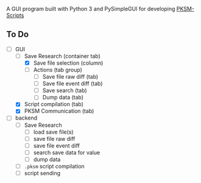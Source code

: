 A GUI program built with Python 3 and PySimpleGUI for developing [PKSM-Scripts](https://github.com/FlagBrew/PKSM-Scripts)

## To Do
- [ ] GUI
    - [ ] Save Research (container tab)
        - [x] Save file selection (column)
        - [ ] Actions (tab group)
            - [ ] Save file raw diff (tab)
            - [ ] Save file event diff (tab)
            - [ ] Save search (tab)
            - [ ] Dump data (tab)
    - [x] Script compilation (tab)
    - [x] PKSM Communication (tab)
- [ ] backend
    - [ ] Save Research
        - [ ] load save file(s)
        - [ ] save file raw diff
        - [ ] save file event diff
        - [ ] search save data for value
        - [ ] dump data
    - [ ] `.pksm` script compilation
    - [ ] script sending
